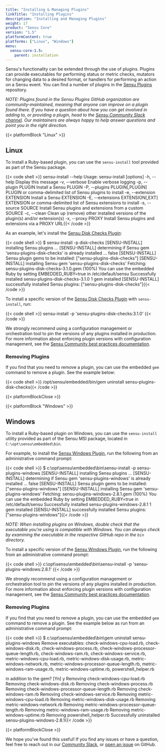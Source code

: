 ```yaml
---
title: "Installing & Managing Plugins"
linkTitle: "Installing Plugins"
description: "Installing and Managing Plugins"
weight: 17
product: "Sensu Core"
version: "1.5"
platformContent: true
platforms: ["Linux", "Windows"]
menu:
  sensu-core-1.5:
    parent: installation
---
```


Sensu's functionality can be extended through the use of plugins. Plugins can provide executables for performing status or metric checks, mutators for changing data to a desired format, or handlers for performing an action on a Sensu event. You can find a number of plugins in the [Sensu Plugins][1] repository.

_NOTE: Plugins found in the Sensu Plugins GitHub organization are community-maintained, meaning that anyone can improve on a plugin found there. If you have a question about how you can get involved in adding to, or providing a plugin, head to the [Sensu Community Slack channel][2]. Our maintainers are always happy to help answer questions and point you in the right direction._

{{< platformBlock "Linux" >}}

## Linux

To install a Ruby-based plugin, you can use the `sensu-install` tool provided as part of the Sensu package.

{{< code shell >}}
sensu-install --help
Usage: sensu-install [options]
    -h, --help                       Display this message
    -v, --verbose                    Enable verbose logging
    -p, --plugin PLUGIN              Install a Sensu PLUGIN
    -P, --plugins PLUGIN[,PLUGIN]    PLUGIN or comma-delimited list of Sensu plugins to install
    -e, --extension EXTENSION        Install a Sensu EXTENSION
    -E, --extensions EXTENSION[,EXT] EXTENSION or comma-delimited list of Sensu extensions to install
    -s, --source SOURCE              Install Sensu plugins and extensions from a custom SOURCE
    -c, --clean                      Clean up (remove) other installed versions of the plugin(s) and/or extension(s)
    -x, --proxy PROXY                Install Sensu plugins and extensions via a PROXY URL{{< /code >}}

As an example, let's install the [Sensu Disk Checks Plugin][3]:

{{< code shell >}}
$ sensu-install -p disk-checks
[SENSU-INSTALL] installing Sensu plugins ...
[SENSU-INSTALL] determining if Sensu gem 'sensu-plugins-disk-checks' is already installed ...
false
[SENSU-INSTALL] Sensu plugin gems to be installed: ["sensu-plugins-disk-checks"]
[SENSU-INSTALL] installing Sensu gem 'sensu-plugins-disk-checks'
Fetching: sensu-plugins-disk-checks-3.1.0.gem (100%)
You can use the embedded Ruby by setting EMBEDDED_RUBY=true in /etc/default/sensu
Successfully installed sensu-plugins-disk-checks-3.1.0
1 gem installed
[SENSU-INSTALL] successfully installed Sensu plugins: ["sensu-plugins-disk-checks"]{{< /code >}}

To install a specific version of the [Sensu Disk Checks Plugin][3] with `sensu-install`, run:

{{< code shell >}}
sensu-install -p 'sensu-plugins-disk-checks:3.1.0'
{{< /code >}}

We strongly recommend using a configuration management or orchestration tool to pin the versions of any plugins installed in production.
For more information about enforcing plugin versions with configuration management, see the [Sensu Community best practices documentation][6].

### Removing Plugins

If you find that you need to remove a plugin, you can use the embedded `gem` command to remove a plugin. See the example below:

{{< code shell >}}
/opt/sensu/embedded/bin/gem uninstall sensu-plugins-disk-checks{{< /code >}}

{{< platformBlockClose >}}

{{< platformBlock "Windows" >}}

## Windows

To install a Ruby-based plugin on Windows, you can use the `sensu-install` utility provided as part of the Sensu MSI package, located in `C:\opt\sensu\embedded\bin`.

For example, to install the [Sensu Windows Plugin][5], run the following from an administrative command prompt:

{{< code shell >}}
$ c:\opt\sensu\embedded\bin\sensu-install -p sensu-plugins-windows
[SENSU-INSTALL] installing Sensu plugins ...
[SENSU-INSTALL] determining if Sensu gem 'sensu-plugins-windows' is already installed ...
false
[SENSU-INSTALL] Sensu plugin gems to be installed: ["sensu-plugins-windows"]
[SENSU-INSTALL] installing Sensu gem 'sensu-plugins-windows'
Fetching: sensu-plugins-windows-2.8.1.gem (100%)
You can use the embedded Ruby by setting EMBEDDED_RUBY=true in /etc/default/sensu
Successfully installed sensu-plugins-windows-2.8.1
1 gem installed
[SENSU-INSTALL] successfully installed Sensu plugins: ["sensu-plugins-windows"]{{< /code >}}

_NOTE: When installing plugins on Windows, double check that the executable you're using is compatible with Windows. You can always check by examining the executable in the respective GitHub repo in the `bin` directory._

To install a specific version of the [Sensu Windows Plugin][5], run the following from an administrative command prompt:

{{< code shell >}}
c:\opt\sensu\embedded\bin\sensu-install -p 'sensu-plugins-windows:2.8.1'
{{< /code >}}

We strongly recommend using a configuration management or orchestration tool to pin the versions of any plugins installed in production.
For more information about enforcing plugin versions with configuration management, see the [Sensu Community best practices documentation][6].

### Removing Plugins

If you find that you need to remove a plugin, you can use the embedded `gem` command to remove a plugin. See the example below as run from an administrative command prompt:

{{< code shell >}}
$ c:\opt\sensu\embedded\bin\gem uninstall sensu-plugins-windows
Remove executables:
        check-windows-cpu-load.rb, check-windows-disk.rb, check-windows-process.rb, check-windows-processor-queue-length.rb, check-windows-ram.rb, check-windows-service.rb, metric-windows-cpu-load.rb, metric-windows-disk-usage.rb, metric-windows-network.rb, metric-windows-processor-queue-length.rb, metric-windows-ram-usage.rb, metric-windows-uptime.rb, powershell_helper.rb

in addition to the gem? [Yn]  y
Removing check-windows-cpu-load.rb
Removing check-windows-disk.rb
Removing check-windows-process.rb
Removing check-windows-processor-queue-length.rb
Removing check-windows-ram.rb
Removing check-windows-service.rb
Removing metric-windows-cpu-load.rb
Removing metric-windows-disk-usage.rb
Removing metric-windows-network.rb
Removing metric-windows-processor-queue-length.rb
Removing metric-windows-ram-usage.rb
Removing metric-windows-uptime.rb
Removing powershell_helper.rb
Successfully uninstalled sensu-plugins-windows-2.8.1{{< /code >}}

{{< platformBlockClose >}}

We hope you've found this useful! If you find any issues or have a question, feel free to reach out in our [Community Slack][2], or [open an issue][4] on GitHub.

<!-- LINKS -->
[1]: https://github.com/sensu-plugins
[2]: https://slack.sensu.io
[3]: https://github.com/sensu-plugins/sensu-plugins-disk-checks
[4]: https://github.com/sensu/sensu-docs/issues/new
[5]: https://github.com/sensu-plugins/sensu-plugins-windows
[6]: https://github.com/sensu-plugins/community/blob/master/best_practices/production_deployments/plugins/PINNING_VERSIONS.md
